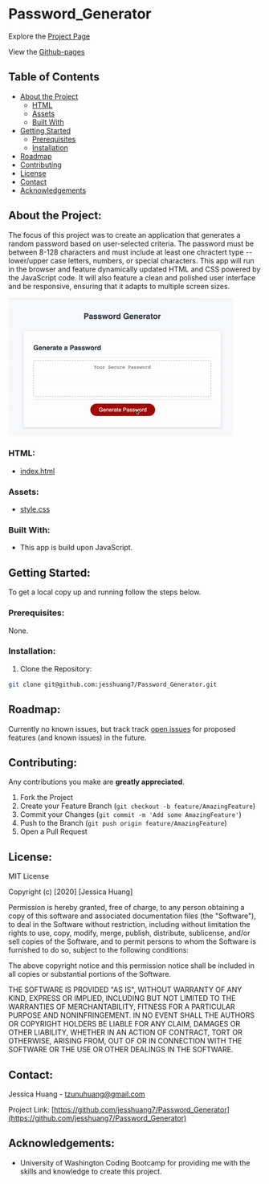 # Password_Generator

Explore the [Project Page](https://github.com/jesshuang7/Password_Generator)

View the [Github-pages](https://jesshuang7.github.io/Password_Generator/)

## Table of Contents

* [About the Project](#about-the-project)
  * [HTML](#html)
  * [Assets](#Assets)
  * [Built With](#built-with)
* [Getting Started](#getting-started)
  * [Prerequisites](#prerequisites)
  * [Installation](#installation)
* [Roadmap](#roadmap)
* [Contributing](#contributing)
* [License](#License)
* [Contact](#contact)
* [Acknowledgements](#acknowledgements)

## About the Project:
The focus of this project was to create an application that generates a random password based on user-selected criteria. The password must be between 8-128 characters and must include at least one chractert type -- lower/upper case letters, numbers, or special characters. This app will run in the browser and feature dynamically updated HTML and CSS powered by the JavaScript code. It will also feature a clean and polished user interface and be responsive, ensuring that it adapts to multiple screen sizes.

![Project Gif](Assets/Images/gif.gif)

### HTML:
* [index.html](https://github.com/jesshuang7/Password_Generator/blob/master/index.html)

### Assets:
* [style.css](hhttps://github.com/jesshuang7/Password_Generator/blob/master/Assets/style.css)

### Built With:
* This app is build upon JavaScript. 

## Getting Started:
To get a local copy up and running follow the steps below.

### Prerequisites:
None.

### Installation:
1. Clone the Repository:
```sh
git clone git@github.com:jesshuang7/Password_Generator.git
```

## Roadmap:
Currently no known issues, but track track [open issues](https://github.com/jesshuang7/Password_Generator/issues ) for proposed features (and known issues) in the future.


## Contributing:
Any contributions you make are **greatly appreciated**.

1. Fork the Project
2. Create your Feature Branch (`git checkout -b feature/AmazingFeature`)
3. Commit your Changes (`git commit -m 'Add some AmazingFeature'`)
4. Push to the Branch (`git push origin feature/AmazingFeature`)
5. Open a Pull Request

## License:

MIT License

Copyright (c) [2020] [Jessica Huang]

Permission is hereby granted, free of charge, to any person obtaining a copy
of this software and associated documentation files (the "Software"), to deal
in the Software without restriction, including without limitation the rights
to use, copy, modify, merge, publish, distribute, sublicense, and/or sell
copies of the Software, and to permit persons to whom the Software is
furnished to do so, subject to the following conditions:

The above copyright notice and this permission notice shall be included in all
copies or substantial portions of the Software.

THE SOFTWARE IS PROVIDED "AS IS", WITHOUT WARRANTY OF ANY KIND, EXPRESS OR
IMPLIED, INCLUDING BUT NOT LIMITED TO THE WARRANTIES OF MERCHANTABILITY,
FITNESS FOR A PARTICULAR PURPOSE AND NONINFRINGEMENT. IN NO EVENT SHALL THE
AUTHORS OR COPYRIGHT HOLDERS BE LIABLE FOR ANY CLAIM, DAMAGES OR OTHER
LIABILITY, WHETHER IN AN ACTION OF CONTRACT, TORT OR OTHERWISE, ARISING FROM,
OUT OF OR IN CONNECTION WITH THE SOFTWARE OR THE USE OR OTHER DEALINGS IN THE
SOFTWARE.

## Contact:
Jessica Huang - tzunuhuang@gmail.com

Project Link: [https://github.com/jesshuang7/Password_Generator](https://github.com/jesshuang7/Password_Generator)

## Acknowledgements: 
* University of Washington Coding Bootcamp for providing me with the skills and knowledge to create this project. 
